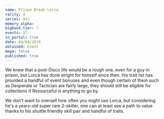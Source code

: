 ```yaml
---
name: Prison Break Lorca
rarity: 4
series: dsc
memory_alpha:
bigbook_tier: 7
events: 37
in_portal: true
date: 04/04/2019
obtained: Event
mega: false
published: true
---
```


We knew that a post-Disco life would be a rough one, even for a guy in prison, but Lorca has done alright for himself since then. His trait list has provided a handful of event bonuses and even though certain of them such as Desperate or Tactician are fairly large, they should still be eligible for collections if Resourceful is anything to go by.

We don't want to oversell how often you might use Lorca, but considering he's a years-old super rare 2-skiller, one can at least see a path to value thanks to his shuttle friendly skill pair and handful of traits.
